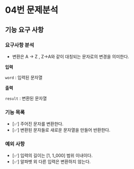 # 04번 문제분석
## 기능 요구 사항

### 요구사항 분석

- 변환은 A → Z , Z→A와 같이 대칭되는 문자로의 변경을 의미한다.

**입력**

`word` : 입력된 문자열

**출력**

`result` : 변환된 문자열

### 기능 목록

- [✅] 주어진 문자를 변환한다.
- [✅] 변환된 문자들로 새로운 문자열을 만들어 반환한다.

### 예외 사항

- [✅] 입력의 길이는 [1, 1_000] 범위 이내이다.
- [✅] 알파벳 외 다른 입력은 변환하지 않는다.